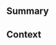 <!--
  Thanks for creating a Pull Request! Before you submit, please make sure
  you've done the following:

  - Read the contributing document at https://github.com/Ez2Raven/dev-forge#contributing
-->

<!--
  Choose one of the following by uncommenting it:
-->

<!-- This is a bug fix. -->
<!-- This is an enhancement or feature. -->
<!-- This is a documentation change. -->

## Summary

<!--
  Provide a description of what your pull request changes.
-->

## Context

<!--
  Is this related to any issue(s)?
-->

<!--
  Please confirm that you want to submit this Pull Request by deleting this comment block.
-->
